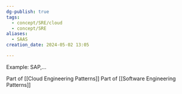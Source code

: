 ```yaml
---
dg-publish: true
tags:
  - concept/SRE/cloud
  - concept/SRE
aliases:
  - SAAS
creation_date: 2024-05-02 13:05

---
```

Example: SAP,...

Part of [[Cloud Engineering Patterns]]
Part of [[Software Engineering Patterns]]
